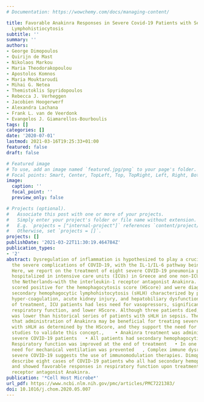 ```yaml
---
# Documentation: https://wowchemy.com/docs/managing-content/

title: Favorable Anakinra Responses in Severe Covid-19 Patients with Secondary Hemophagocytic
  Lymphohistiocytosis
subtitle: ''
summary: ''
authors:
- George Dimopoulos
- Quirijn de Mast
- Nikolaos Markou
- Maria Theodorakopoulou
- Apostolos Komnos
- Maria Mouktaroudi
- Mihai G. Netea
- Themistoklis Spyridopoulos
- Rebecca J. Verheggen
- Jacobien Hoogerwerf
- Alexandra Lachana
- Frank L. van de Veerdonk
- Evangelos J. Giamarellos-Bourboulis
tags: []
categories: []
date: '2020-07-01'
lastmod: 2021-03-16T19:25:33+01:00
featured: false
draft: false

# Featured image
# To use, add an image named `featured.jpg/png` to your page's folder.
# Focal points: Smart, Center, TopLeft, Top, TopRight, Left, Right, BottomLeft, Bottom, BottomRight.
image:
  caption: ''
  focal_point: ''
  preview_only: false

# Projects (optional).
#   Associate this post with one or more of your projects.
#   Simply enter your project's folder or file name without extension.
#   E.g. `projects = ["internal-project"]` references `content/project/deep-learning/index.md`.
#   Otherwise, set `projects = []`.
projects: []
publishDate: '2021-03-22T11:30:19.464784Z'
publication_types:
- '2'
abstract: Dysregulation of inflammation is hypothesized to play a crucial role in
  the severe complications of COVID-19, with the IL-1/IL-6 pathway being central.
  Here, we report on the treatment of eight severe COVID-19 pneumonia patients—seven
  hospitalized in intensive care units (ICUs) in Greece and one non-ICU patient in
  the Netherlands—with the interleukin-1 receptor antagonist Anakinra. All patients
  scored positive for the hemophagocytosis score (HScore) and were diagnosed with
  secondary hemophagocytic lymphohistocytosis (sHLH) characterized by pancytopenia,
  hyper-coagulation, acute kidney injury, and hepatobiliary dysfunction. At the end
  of treatment, ICU patients had less need for vasopressors, significantly improved
  respiratory function, and lower HScore. Although three patients died, the mortality
  was lower than historical series of patients with sHLH in sepsis. These data suggest
  that administration of Anakinra may be beneficial for treating severe COVID-19 patients
  with sHLH as determined by the HScore, and they support the need for larger clinical
  studies to validate this concept.,    • Anakinra treatment was administered to eight
  severe COVID-19 patients   • All patients had secondary hemophagocytic lymphohistiocytosis   •
  Respiratory function was improved at the end of treatment   • In one patient, the
  need for mechanical ventilation was prevented   , Complex immune dysregulation in
  severe COVID-19 suggests the use of immunomodulation therapies. Dimopoulos et al.
  describe eight cases of COVID-19 patients who all had secondary hemophagocytic lymphohistiocytosis
  and showed favorable responses in respiratory function upon treatment with the interleukin-1
  receptor antagonist Anakinra.
publication: '*Cell Host Microbe*'
url_pdf: https://www.ncbi.nlm.nih.gov/pmc/articles/PMC7221383/
doi: 10.1016/j.chom.2020.05.007
---
```

